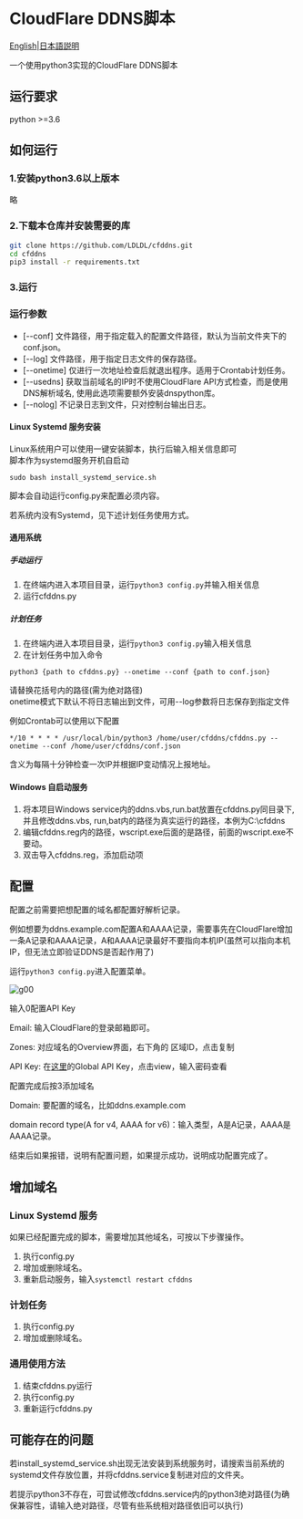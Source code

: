 # CloudFlare DDNS脚本

[English](readme.en.md)|[日本語説明](readme.ja.md)

一个使用python3实现的CloudFlare DDNS脚本

## 运行要求

python >=3.6

## 如何运行

### 1.安装python3.6以上版本

略

### 2.下载本仓库并安装需要的库

```bash
git clone https://github.com/LDLDL/cfddns.git
cd cfddns
pip3 install -r requirements.txt
```
### 3.运行 

### 运行参数

- [--conf] 文件路径，用于指定载入的配置文件路径，默认为当前文件夹下的conf.json。
- [--log] 文件路径，用于指定日志文件的保存路径。
- [--onetime] 仅进行一次地址检查后就退出程序。适用于Crontab计划任务。
- [--usedns] 获取当前域名的IP时不使用CloudFlare API方式检查，而是使用DNS解析域名, 使用此选项需要额外安装dnspython库。
- [--nolog] 不记录日志到文件，只对控制台输出日志。

#### Linux Systemd 服务安装

Linux系统用户可以使用一键安装脚本，执行后输入相关信息即可  
脚本作为systemd服务开机自启动  

`sudo bash install_systemd_service.sh` 

脚本会自动运行config.py来配置必须内容。

若系统内没有Systemd，见下述计划任务使用方式。

#### 通用系统

##### 手动运行

1. 在终端内进入本项目目录，运行`python3 config.py`并输入相关信息  
2. 运行cfddns.py

##### 计划任务

1. 在终端内进入本项目目录，运行`python3 config.py`输入相关信息
2. 在计划任务中加入命令

`python3 {path to cfddns.py} --onetime --conf {path to conf.json}`

请替换花括号内的路径(需为绝对路径)  
onetime模式下默认不将日志输出到文件，可用--log参数将日志保存到指定文件  

例如Crontab可以使用以下配置  

`*/10 * * * * /usr/local/bin/python3 /home/user/cfddns/cfddns.py --onetime --conf /home/user/cfddns/conf.json`

含义为每隔十分钟检查一次IP并根据IP变动情况上报地址。  

#### Windows 自启动服务

1. 将本项目Windows service内的ddns.vbs,run.bat放置在cfddns.py同目录下,并且修改ddns.vbs, run,bat内的路径为真实运行的路径，本例为C:\cfddns
2. 编辑cfddns.reg内的路径，wscript.exe后面的是路径，前面的wscript.exe不要动。
3. 双击导入cfddns.reg，添加启动项

## 配置

配置之前需要把想配置的域名都配置好解析记录。

例如想要为ddns.example.com配置A和AAAA记录，需要事先在CloudFlare增加一条A记录和AAAA记录，A和AAAA记录最好不要指向本机IP(虽然可以指向本机IP，但无法立即验证DDNS是否起作用了)

运行`python3 config.py`进入配置菜单。

![g00](https://user-images.githubusercontent.com/81149482/129917531-d499ae47-79ab-44b0-910b-e1f2a98fc68c.png)

输入0配置API Key

Email: 输入CloudFlare的登录邮箱即可。

Zones: 对应域名的Overview界面，右下角的 区域ID，点击复制

API Key: 在[这里](https://dash.cloudflare.com/profile/api-tokens)的Global API Key，点击view，输入密码查看

配置完成后按3添加域名

Domain: 要配置的域名，比如ddns.example.com

domain record type(A for v4, AAAA for v6)：输入类型，A是A记录，AAAA是AAAA记录。

结束后如果报错，说明有配置问题，如果提示成功，说明成功配置完成了。

## 增加域名

### Linux Systemd 服务

如果已经配置完成的脚本，需要增加其他域名，可按以下步骤操作。

1. 执行config.py
2. 增加或删除域名。
3. 重新启动服务，输入`systemctl restart cfddns`

### 计划任务

1. 执行config.py
2. 增加或删除域名。

### 通用使用方法

1. 结束cfddns.py运行  
2. 执行config.py  
3. 重新运行cfddns.py  

## 可能存在的问题

若install_systemd_service.sh出现无法安装到系统服务时，请搜索当前系统的systemd文件存放位置，并将cfddns.service复制进对应的文件夹。

若提示python3不存在，可尝试修改cfddns.service内的python3绝对路径(为确保兼容性，请输入绝对路径，尽管有些系统相对路径依旧可以执行)
